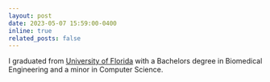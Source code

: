 ```yaml
---
layout: post
date: 2023-05-07 15:59:00-0400
inline: true
related_posts: false
---
```


I graduated from [University of Florida](https://www.ufl.edu/) with a Bachelors degree in Biomedical Engineering and a minor in Computer Science.
